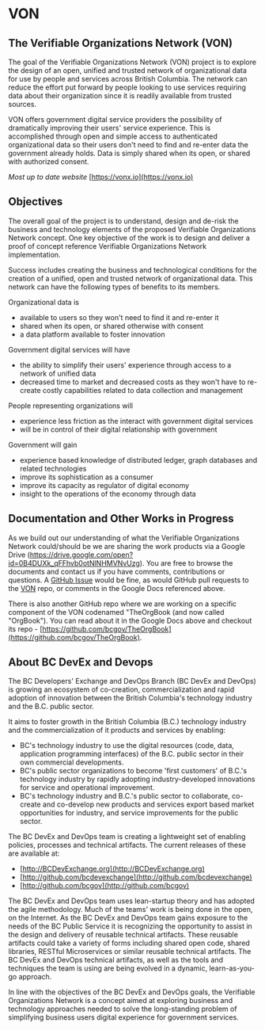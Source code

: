 # VON

The Verifiable Organizations Network (VON)
---------------------------------------
The goal of the Verifiable Organizations Network (VON) project is to explore the design of an open, unified and trusted network of organizational data for use by people and services across British Columbia. The network can reduce the effort put forward by people looking to use services requiring data about their organization since it is readily available from trusted sources.

VON offers government digital service providers the possibility of dramatically improving their users' service experience. This is accomplished through open and simple access to authenticated organizational data so their users don't need to find and re-enter data the government already holds. Data is simply shared when its open, or shared with authorized consent.

*Most up to date website* [https://vonx.io](https://vonx.io)

Objectives
----------
The overall goal of the project is to understand, design and de-risk the business and technology elements of the proposed Verifiable Organizations Network concept. One key objective of the work is to design and deliver a proof of concept reference Verifiable Organizations Network implementation.

Success includes creating the business and technological conditions for the creation of a unified, open and trusted network of organizational data. This network can have the following types of benefits to its members.

Organizational data is
  - available to users so they won't need to find it and re-enter it
  - shared when its open, or shared otherwise with consent
  - a data platform available to foster innovation

Government digital services will have
  - the ability to simplify their users' experience through access to a network of unified data
  - decreased time to market and decreased costs as they won't have to re-create costly capabilities related to data collection and management

People representing organizations will
  - experience less friction as the interact with government digital services
  - will be in control of their digital relationship with government

Government will gain
  - experience based knowledge of distributed ledger, graph databases and related technologies
  - improve its sophistication as a consumer
  - improve its capacity as regulator of digital economy
  - insight to the operations of the economy through data

Documentation and Other Works in Progress
-----------------------------------------
As we build out our understanding of what the Verifiable Organizations Network could/should be we are sharing the work products via a Google Drive (https://drive.google.com/open?id=0B4DUXk_qFFhvb0otNlNHMVNvUzg). You are free to browse the documents and contact us if you have comments, contributions or questions. A [GitHub Issue](https://github.com/bcgov/von/issues) would be fine, as would GitHub pull requests to the [VON](https://github.com/bcgov/von) repo, or comments in the Google Docs referenced above.

There is also another GitHub repo where we are working on a specific component of the VON codenamed "TheOrgBook (and now called "OrgBook"). You can read about it in the Google Docs above and checkout its repo - [https://github.com/bcgov/TheOrgBook](https://github.com/bcgov/TheOrgBook).

About BC DevEx and Devops
-------------------------
The BC Developers' Exchange and DevOps Branch (BC DevEx and DevOps) is growing an ecosystem of co-creation, commercialization and rapid adoption of innovation between the British Columbia's technology industry and the B.C. public sector.

It aims to foster growth in the British Columbia (B.C.) technology industry and the commercialization of it products and services by enabling:

- BC's technology industry to use the digital resources (code, data, application programming interfaces) of the B.C. public sector in their own commercial developments.
- BC's public sector organizations to become 'first customers' of B.C.'s technology industry by rapidly adopting industry-developed innovations for service and operational improvement.
- BC's technology industry and B.C.'s public sector to collaborate, co-create and co-develop new products and services export based market opportunities for industry, and service improvements for the public sector.

The BC DevEx and DevOps team is creating a lightweight set of enabling policies, processes and technical artifacts. The current releases of these are available at:

- [http://BCDevExchange.org](http://BCDevExchange.org)
- [http://github.com/bcdevexchange](http://github.com/bcdevexchange)
- [http://github.com/bcgov](http://github.com/bcgov)

The BC DevEx and DevOps team uses lean-startup theory and has adopted the agile methodology. Much of the teams' work is being done in the open, on the Internet. As the BC DevEx and DevOps team gains exposure to the needs of the BC Public Service it is recognizing the opportunity to assist in the design and delivery of reusable technical artifacts. These reusable artifacts could take a variety of forms including shared open code, shared libraries, RESTful Microservices or similar reusable technical artifacts. The BC DevEx and DevOps technical artifacts, as well as the tools and techniques the team is using are being evolved in a dynamic, learn-as-you-go approach.

In line with the objectives of the BC DevEx and DevOps goals, the Verifiable Organizations Network is a concept aimed at exploring business and technology approaches needed to solve the long-standing problem of simplifying business users digital experience for government services.
